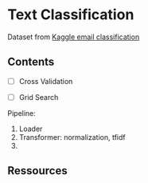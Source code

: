# Text Classification 

Dataset from [Kaggle email classification](https://www.kaggle.com/datasets/datatattle/email-classification-nlp?select=SMS_test.csv)

## Contents

- [ ] Cross Validation 
- [ ] Grid Search


Pipeline:
1. Loader
2. Transformer: normalization, tfidf
3. 


## Ressources

